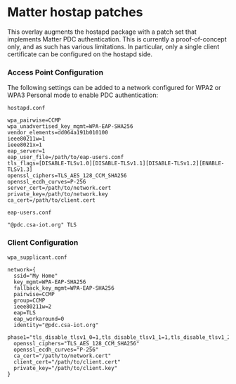 # Matter hostap patches

This overlay augments the hostapd package with a patch set that implements Matter PDC authentication. This is currently a proof-of-concept only, and as such has various limitations. In particular, only a single client certificate can be configured on the hostapd side.

### Access Point Configuration

The following settings can be added to a network configured for WPA2 or WPA3 Personal mode to enable PDC authentication:

`hostapd.conf`

```
wpa_pairwise=CCMP
wpa_unadvertised_key_mgmt=WPA-EAP-SHA256
vendor_elements=dd064a191b010100
ieee80211w=1
ieee8021x=1
eap_server=1
eap_user_file=/path/to/eap-users.conf
tls_flags=[DISABLE-TLSv1.0][DISABLE-TLSv1.1][DISABLE-TLSv1.2][ENABLE-TLSv1.3]
openssl_ciphers=TLS_AES_128_CCM_SHA256
openssl_ecdh_curves=P-256
server_cert=/path/to/network.cert
private_key=/path/to/network.key
ca_cert=/path/to/client.cert
```

`eap-users.conf`

```
"@pdc.csa-iot.org" TLS
```

### Client Configuration

`wpa_supplicant.conf`

```
network={
  ssid="My Home"
  key_mgmt=WPA-EAP-SHA256
  fallback_key_mgmt=WPA-EAP-SHA256
  pairwise=CCMP
  group=CCMP
  ieee80211w=2
  eap=TLS
  eap_workaround=0
  identity="@pdc.csa-iot.org"
  phase1="tls_disable_tlsv1_0=1,tls_disable_tlsv1_1=1,tls_disable_tlsv1_2=1,tls_disable_tlsv1_3=0"
  openssl_ciphers="TLS_AES_128_CCM_SHA256"
  openssl_ecdh_curves="P-256"
  ca_cert="/path/to/network.cert"
  client_cert="/path/to/client.cert"
  private_key="/path/to/client.key"
}
```
